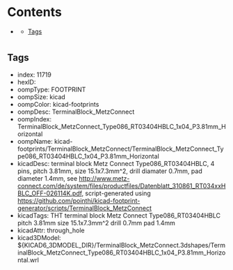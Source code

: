 



Contents
========

* [](#)
	* [Tags](#tags)

# 

## Tags

- index: 11719
- hexID: 
- oompType: FOOTPRINT
- oompSize: kicad
- oompColor: kicad-footprints
- oompDesc: TerminalBlock_MetzConnect
- oompIndex: TerminalBlock_MetzConnect_Type086_RT03404HBLC_1x04_P3.81mm_Horizontal
- oompName: kicad-footprints/TerminalBlock_MetzConnect/TerminalBlock_MetzConnect_Type086_RT03404HBLC_1x04_P3.81mm_Horizontal
- kicadDesc: terminal block Metz Connect Type086_RT03404HBLC, 4 pins, pitch 3.81mm, size 15.1x7.3mm^2, drill diamater 0.7mm, pad diameter 1.4mm, see http://www.metz-connect.com/de/system/files/productfiles/Datenblatt_310861_RT034xxHBLC_OFF-026114K.pdf, script-generated using https://github.com/pointhi/kicad-footprint-generator/scripts/TerminalBlock_MetzConnect
- kicadTags: THT terminal block Metz Connect Type086_RT03404HBLC pitch 3.81mm size 15.1x7.3mm^2 drill 0.7mm pad 1.4mm
- kicadAttr: through_hole
- kicad3DModel: ${KICAD6_3DMODEL_DIR}/TerminalBlock_MetzConnect.3dshapes/TerminalBlock_MetzConnect_Type086_RT03404HBLC_1x04_P3.81mm_Horizontal.wrl
